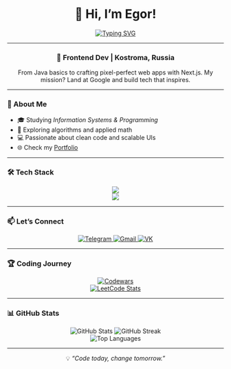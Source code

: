 <div align="center">
  <h1>👋 Hi, I’m Egor!</h1>
  <a href="https://git.io/typing-svg">
    <img src="https://readme-typing-svg.herokuapp.com?font=Helvetica&weight=600&size=30&pause=1000&color=1A73E8&vCenter=true&width=350&lines=Frontend+Developer;Chasing+Google+Dreams" alt="Typing SVG" />
  </a>
</div>

---

<div align="center">
  <h3>🚀 Frontend Dev | Kostroma, Russia</h3>
  <p>From Java basics to crafting pixel-perfect web apps with Next.js. My mission? Land at Google and build tech that inspires.</p>
</div>

---

### 🌟 About Me
- 🎓 Studying *Information Systems & Programming*  
- 🌱 Exploring algorithms and applied math  
- 💻 Passionate about clean code and scalable UIs  
- 🌐 Check my [Portfolio](https://portfolio-4lt2jashg-flavokrkkks-projects.vercel.app)  

---

### 🛠 Tech Stack
<div align="center">
  <img src="https://skillicons.dev/icons?i=js,ts,react,nextjs,redux,nodejs,express,nestjs,postgres,docker,git" /><br>
  <img src="https://skillicons.dev/icons?i=html,css,figma,photoshop,linux" />
</div>

---

### 📫 Let’s Connect
<div align="center">
  <a href="https://t.me/flavokrkkk" target="_blank">
    <img src="https://img.shields.io/badge/Telegram-1A73E8?style=flat&logo=telegram&logoColor=white" alt="Telegram"/>
  </a>
  <a href="mailto:egoryarovitsyn1@gmail.com" target="_blank">
    <img src="https://img.shields.io/badge/Gmail-red?style=flat&logo=gmail&logoColor=white" alt="Gmail"/>
  </a>
  <a href="https://vk.com/flavokrkkk" target="_blank">
    <img src="https://img.shields.io/badge/VK-0077FF?style=flat&logo=vk&logoColor=white" alt="VK"/>
  </a>
</div>

---

### 🏆 Coding Journey
<div align="center">
  <a href="https://www.codewars.com/users/flavokrkkk" target="_blank">
    <img src="https://www.codewars.com/users/flavokrkkk/badges/small" alt="Codewars"/>
  </a>
  <br>
  <a href="https://leetcode.com/u/flavokrkkk/" target="_blank">
    <img src="https://leetcard.jacoblin.cool/flavokrkkk?theme=dark&font=Helvetica&ext=heatmap" alt="LeetCode Stats"/>
  </a>
</div>

---

### 📊 GitHub Stats
<div align="center">
  <img src="https://github-readme-stats.vercel.app/api?username=flavokrkkk&show_icons=true&theme=dracula&hide_border=true" alt="GitHub Stats"/>
  <img src="https://github-readme-streak-stats.herokuapp.com/?user=flavokrkkk&theme=dracula&hide_border=true" alt="GitHub Streak"/>
  <br>
  <img src="https://github-readme-stats.vercel.app/api/top-langs/?username=flavokrkkk&layout=compact&theme=dracula&hide_border=true" alt="Top Languages"/>
</div>

---

<div align="center">
  <p>💡 <i>“Code today, change tomorrow.”</i></p>
</div>
